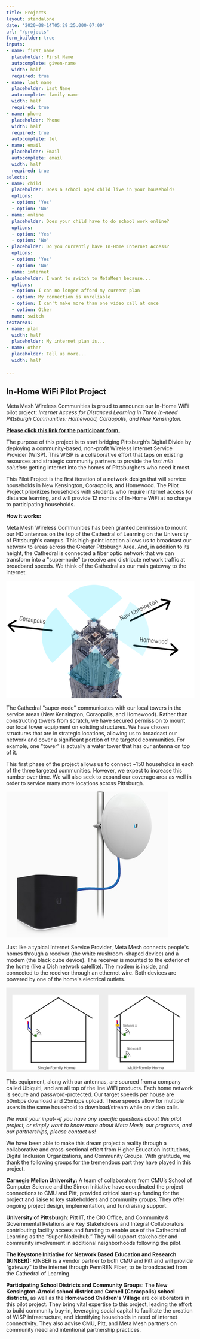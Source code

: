 ```yaml
---
title: Projects
layout: standalone
date: '2020-08-14T05:29:25.000-07:00'
url: "/projects"
form_builder: true
inputs:
- name: first_name
  placeholder: First Name
  autocomplete: given-name
  width: half
  required: true
- name: last_name
  placeholder: Last Name
  autocomplete: family-name
  width: half
  required: true
- name: phone
  placeholder: Phone
  width: half
  required: true
  autocomplete: tel
- name: email
  placeholder: Email
  autocomplete: email
  width: half
  required: true
selects:
- name: child
  placeholder: Does a school aged child live in your household?
  options:
  - option: 'Yes'
  - option: 'No'
- name: online
  placeholder: Does your child have to do school work online?
  options:
  - option: 'Yes'
  - option: 'No'
- placeholder: Do you currently have In-Home Internet Access?
  options:
  - option: 'Yes'
  - option: 'No'
  name: internet
- placeholder: I want to switch to MetaMesh because...
  options:
  - option: I can no longer afford my current plan
  - option: My connection is unreliable
  - option: I can't make more than one video call at once
  - option: Other
  name: switch
textareas:
- name: plan
  width: half
  placeholder: My internet plan is...
- name: other
  placeholder: Tell us more...
  width: half

---
```

## In-Home WiFi Pilot Project

Meta Mesh Wireless Communities is proud to announce our In-Home WiFi pilot project: _Internet Access for Distanced Learning in Three In-need Pittsburgh Communities: Homewood, Coraopolis, and New Kensington._

[**Please click this link for the participant form.**](#contact)

The purpose of this project is to start bridging Pittsburgh’s Digital Divide by deploying a community-based, non-profit Wireless Internet Service Provider (WISP). This WISP is a collaborative effort that taps on existing resources and strategic community partners to provide the _last mile solution_: getting internet into the homes of Pittsburghers who need it most.

This Pilot Project is the first iteration of a network design that will service households in New Kensington, Coraopolis, and Homewood. The Pilot Project prioritizes households with students who require internet access for distance learning, and will provide 12 months of In-Home WiFi at no charge to participating households.

**How it works:**

Meta Mesh Wireless Communities has been granted permission to mount our HD antennas on the top of the Cathedral of Learning on the University of Pittsburgh's campus. This high-point location allows us to broadcast our network to areas across the Greater Pittsburgh Area. And, in addition to its height, the Cathedral is connected a fiber optic network that we can transform into a "super-node" to receive and distribute network traffic at broadband speeds. We think of the Cathedral as our main gateway to the internet.

![](/images/screenshot-14.png "Cathedral Super-Node")

The Cathedral "super-node" communicates with our local towers in the service areas (New Kensington, Coraopolis, and Homewood). Rather than constructing towers from scratch, we have secured permission to mount our local tower equipment on existing structures. We have chosen structures that are in strategic locations, allowing us to broadcast our network and cover a significant portion of the targeted communities. For example, one "tower" is actually a water tower that has our antenna on top of it.

This first phase of the project allows us to connect \~150 households in each of the three targeted communities. However, we expect to increase this number over time. We will also seek to expand our coverage area as well in order to service many more locations across Pittsburgh.

![](/images/aircube-feature-poe2.jpg)

Just like a typical Internet Service Provider, Meta Mesh connects people's homes through a receiver (the white mushroom-shaped device) and a modem (the black cube device). The receiver is mounted to the exterior of the home (like a Dish network satellite). The modem is inside, and connected to the receiver through an ethernet wire. Both devices are powered by one of the home's electrical outlets.

![](/images/screenshot-12.png)

This equipment, along with our antennas, are sourced from a company called Ubiquiti, and are all top of the line WiFi products. Each home network is secure and password-protected. Our target speeds per house are 50mbps download and 25mbps upload. These speeds allow for multiple users in the same household to download/stream while on video calls.

_We want your input--if you have any specific questions about this pilot project, or simply want to know more about Meta Mesh, our programs, and our partnerships, please contact us!_

We have been able to make this dream project a reality through a collaborative and cross-sectional effort from Higher Education Institutions, Digital Inclusion Organizations, and Community Groups. With gratitude, we thank the following groups for the tremendous part they have played in this project.

**Carnegie Mellon University:** A team of collaborators from CMU’s School of Computer Science and the Simon Initiative have coordinated the project connections to CMU and Pitt, provided critical start-up funding for the project and liaise to key stakeholders and community groups. They offer ongoing project design, implementation, and fundraising support.

**University of Pittsburgh**: Pitt IT, the CIO Office, and Community & Governmental Relations are Key Stakeholders and Integral Collaborators contributing facility access and funding to enable use of the Cathedral of Learning as the “Super Node/hub.” They will support stakeholder and community involvement in additional neighborhoods following the pilot.

**The Keystone Initiative for Network Based Education and Research (KINBER):** KINBER is a vendor partner to both CMU and Pitt and will provide “gateway” to the internet through PennREN Fiber, to be broadcasted from the Cathedral of Learning.

**Participating School Districts and Community Groups**: The **New Kensington-Arnold** **school district** and **Cornell (Coraopolis)** **school districts**, as well as the **Homewood Children's Village** are collaborators in this pilot project. They bring vital expertise to this project, leading the effort to build community buy-in, leveraging social capital to facilitate the creation of WISP infrastructure, and identifying households in need of internet connectivity. They also advise CMU, Pitt, and Meta Mesh partners on community need and intentional partnership practices.